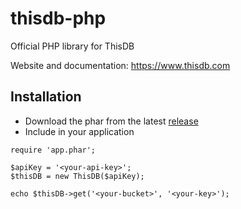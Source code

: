 # thisdb-php

Official PHP library for ThisDB

Website and documentation: https://www.thisdb.com

## Installation

- Download the phar from the latest [release](https://github.com/thisdb/thisdb-php/releases)
- Include in your application

```
require 'app.phar';

$apiKey = '<your-api-key>';
$thisDB = new ThisDB($apiKey);

echo $thisDB->get('<your-bucket>', '<your-key>');
```
